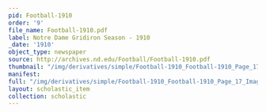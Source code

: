 ```yaml
---
pid: Football-1910
order: '9'
file_name: Football-1910.pdf
label: Notre Dame Gridiron Season - 1910
_date: '1910'
object_type: newspaper
source: http://archives.nd.edu/Football/Football-1910.pdf
thumbnail: "/img/derivatives/simple/Football-1910_Football-1910_Page_17_Image_0001/thumbnail.jpg"
manifest:
full: "/img/derivatives/simple/Football-1910_Football-1910_Page_17_Image_0001/fullwidth.jpg"
layout: scholastic_item
collection: scholastic
---
```

